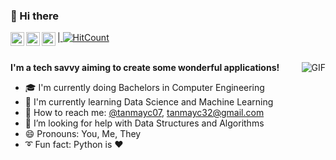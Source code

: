 ### 👋 Hi there 
|<a href="https://twitter.com/Tracer471">
  <img align="left" alt="Tanmay's Twitter" width="22px" src="https://cdn.jsdelivr.net/npm/simple-icons@v3/icons/twitter.svg" />
</a>  <a href="https://www.linkedin.com/in/tanmmayy">
  <img align="left" alt="Tanmay's LinkedIn" width="22px" src="https://cdn.jsdelivr.net/npm/simple-icons@v3/icons/linkedin.svg" />
</a>   <a href="https://t.me/tanmmayy">
  <img align="left" alt="Tanmay's Telegram" width="22px" src="https://cdn.jsdelivr.net/npm/simple-icons@v3/icons/telegram.svg" />
</a>  [![HitCount](http://hits.dwyl.com/tanmayc07/tanmayc07.svg)](http://hits.dwyl.com/tanmayc07/tanmayc07)   
<br />

  <img align="right" alt="GIF" src="https://media.giphy.com/media/28IVbVe3oQpCBXF37f/giphy.gif" />
  
 **I'm a tech savvy aiming to create some wonderful applications!**
<!--
**tanmayc07/tanmayc07** is a ✨ _special_ ✨ repository because its `README.md` (this file) appears on your GitHub profile.
- 🔭 I’m currently working on 
- 🌱 I’m currently learning ...
- 👯 I’m looking to collaborate on ...
- 🤔 I’m looking for help with ...
- 💬 Ask me about ...
- 📫 How to reach me: ...
- 😄 Pronouns: ...
- ⚡ Fun fact: ...
-->

- 🎓 I'm currently doing Bachelors in Computer Engineering
- 🔱 I'm currently learning Data Science and Machine Learning
- 💫 How to reach me: [@tanmayc07](https://github.com/tanmayc07), tanmayc32@gmail.com
- 🤔 I’m looking for help with Data Structures and Algorithms
- 😄 Pronouns: You, Me, They
- ➰ Fun fact: Python is ❤
